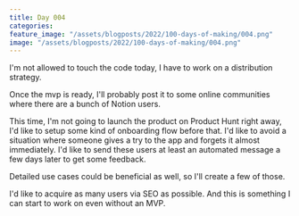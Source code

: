 ```yaml
---
title: Day 004
categories:
feature_image: "/assets/blogposts/2022/100-days-of-making/004.png"
image: "/assets/blogposts/2022/100-days-of-making/004.png"
---
```


I'm not allowed to touch the code today, I have to work on a distribution strategy.

<!-- more -->

Once the mvp is ready, I'll probably post it to some online communities where there are a bunch of Notion users.

This time, I'm not going to launch the product on Product Hunt right away, I'd like to setup some kind of onboarding flow before that. I'd like to avoid a situation where someone gives a try to the app and forgets it almost immediately. I'd like to send these users at least an automated message a few days later to get some feedback.

Detailed use cases could be beneficial as well, so I'll create a few of those.

I'd like to acquire as many users via SEO as possible. And this is something I can start to work on even without an MVP.
